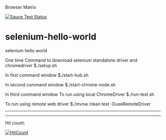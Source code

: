Browser Matrix

[![Sauce Test Status](https://saucelabs.com/browser-matrix/mookkiah.svg)](https://saucelabs.com/u/mookkiah)


# selenium-hello-world
selenium hello world

One time Command to download selenium standalone driver and chromedriver
$./setup.sh

In first command window
$./start-hub.sh

In second command window
$./start-chrome-node.sh

In third command window 
To run using local ChromeDriver
$./run-test.sh

To run using remote web driver
$./mvnw clean test -DuseRemoteDriver

____________________
____________________

Hit count:

[![HitCount](http://hits.dwyl.io/mookkiah/selenium-hello-world.svg)](http://hits.dwyl.io/mookkiah/selenium-hello-world)